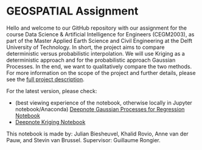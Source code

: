 # GEOSPATIAL Assignment

Hello and welcome to our GitHub repository with our assignment for the course Data Science & Artificial Intelligence for Engineers (CEGM2003), as part of the Master Applied Earth Science and Civil Engineering at the Delft University of Technology. In short, the project aims to compare deterministic versus probabilistic interpolation. We will use Kriging as a deterministic approach and for the probabilistic approach Gaussian Processes. In the end, we want to qualitatively compare the two methods. For more information on the scope of the project and further details, please see the [full project description](https://surfdrive.surf.nl/files/index.php/s/HVIy8Y2Yg6mLorB/download?path=%2F&files=GEOSPATIAL__Exploring%20the%20effect%20of%20different%20formulations%20of%20Gaussian%20processes%20on%20spatial%20predictions.pdf).

For the latest version, please check:
- (best viewing experience of the notebook, otherwise locally in Jupyter notebook/Anaconda) [Deepnote Gaussian Processes for Regression Notebook](https://deepnote.com/workspace/dsaie-f9a9a21d-da7c-4524-9b1f-d92bbdc298b0/project/DSAIE-43f1d11b-db76-4626-91af-712e5d84d518/notebook/Guassian%20Processes%20Project-2ed1a88916994fbeae79ac8ac111590d)
- [Deepnote Kriging Notebook](https://deepnote.com/workspace/dsaie-f9a9a21d-da7c-4524-9b1f-d92bbdc298b0/project/DSAIE-43f1d11b-db76-4626-91af-712e5d84d518/notebook/Kriging%20proces%20Project-044ca03408ae4978ab793819878bb519)

This notebook is made by: Julian Biesheuvel, Khalid Rovio, Anne van der Pauw, and Stevin van Brussel. Supervisor: Guillaume Rongier.

